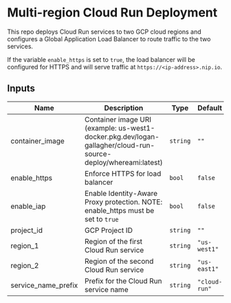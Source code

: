 # Multi-region Cloud Run Deployment

This repo deploys Cloud Run services to two GCP cloud regions and configures a Global Application Load Balancer to route traffic to the two services.

If the variable `enable_https` is set to `true`, the load balancer will be configured for HTTPS and will serve traffic at `https://<ip-address>.nip.io`.

## Inputs 

| Name | Description | Type | Default | Required |
|------|-------------|------|---------|:--------:|
| container\_image | Container image URI (example: us-west1-docker.pkg.dev/logan-gallagher/cloud-run-source-deploy/whereami:latest) | `string` | `""` | yes |
| enable\_https | Enforce HTTPS for load balancer | `bool` | `false` | no |
| enable\_iap | Enable Identity-Aware Proxy protection. NOTE: enable\_https must be set to `true` | `bool` | `false` | no |
| project\_id | GCP Project ID | `string` | `""` | yes |
| region\_1 | Region of the first Cloud Run service | `string` | `"us-west1"` | no |
| region\_2 | Region of the second Cloud Run service | `string` | `"us-east1"` | no |
| service\_name\_prefix | Prefix for the Cloud Run service name | `string` | `"cloud-run"` | no |     

